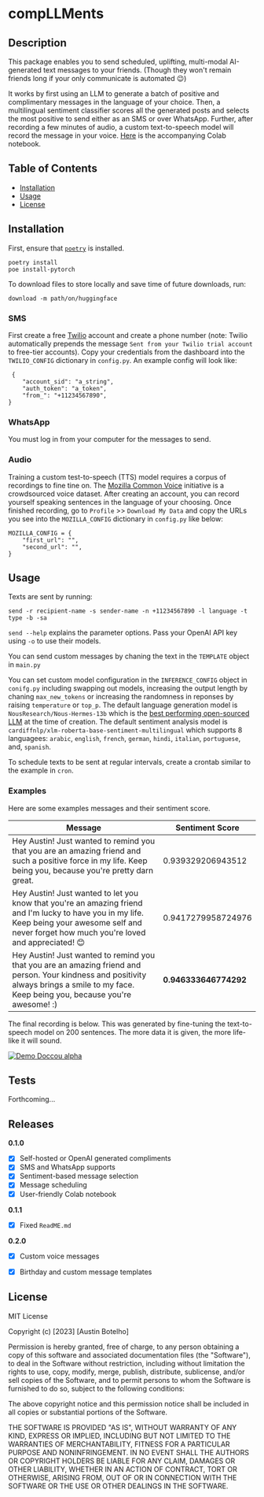 # compLLMents

<!-- ![GitHub all releases](https://img.shields.io/github/downloads/botelhoa/compLLMents/total?style=plastic)
![MIT License](https://img.shields.io/bower/l/compLLMents?style=plastic) -->

## Description

This package enables you to send scheduled, uplifting, multi-modal AI-generated text messages to your friends. (Though they won't remain friends long if your only communicate is automated 😉)

It works by first using an LLM to generate a batch of positive and complimentary messages in the language of your choice. Then, a multilingual sentiment classifier scores all the generated posts and selects the most positive to send either as an SMS or over WhatsApp. Further, after recording a few minutes of audio, a custom text-to-speech model will record the message in your voice. [Here](https://colab.research.google.com/drive/1gfTlCWNFgpHdvLR5g8o-OV_a30Pfps60?usp=sharing) is the accompanying Colab notebook.


## Table of Contents

- [Installation](#installation)
- [Usage](#usage)
- [License](#license)

## Installation

First, ensure that [`poetry`](https://python-poetry.org/docs/#installation) is installed. 

```
poetry install
poe install-pytorch
```

To download files to store locally and save time of future downloads, run:

```
download -m path/on/huggingface
```

### SMS 
First create a free [Twilio](https://www.twilio.com/en-us) account and create a phone number (note: Twilio automatically prepends the message `Sent from your Twilio trial account` to free-tier accounts). Copy your credentials from the dashboard into the `TWILIO_CONFIG` dictionary in `config.py`. An example config will look like:

```
 {
    "account_sid": "a_string",
    "auth_token": "a_token",
    "from_": "+11234567890",
}
```

### WhatsApp
You must log in from your computer for the messages to send.


### Audio
Training a custom test-to-speech (TTS) model requires a corpus of recordings to fine tine on. The [Mozilla Common Voice](https://commonvoice.mozilla.org/en?gclid=CjwKCAjwm4ukBhAuEiwA0zQxkwxZgF6SdsfkM8xrx5o7eayEqRS2CVbM2YnIJDUIb0VGqzSrMnBUphoC67kQAvD_BwE) initiative is a crowdsourced voice dataset. After creating an account, you can record yourself speaking sentences in the language of your choosing. Once finished recording, go to `Profile` >> `Download My Data` and copy the URLs you see into the `MOZILLA_CONFIG` dictionary in `config.py` like below:

```
MOZILLA_CONFIG = {
    "first_url": "",
    "second_url": "",
}
```

## Usage

Texts are sent by running:

```
send -r recipient-name -s sender-name -n +11234567890 -l language -t type -b -sa
```

`send --help` explains the parameter options. Pass your OpenAI API key using `-o` to use their models.

You can send custom messages by chaning the text in the `TEMPLATE` object in `main.py`

You can set custom model configuration in the `INFERENCE_CONFIG` object in `conifg.py` including swapping out models, increasing the output length by chaning `max_new_tokens` or increasing the randomness in reponses by raising `temperature` or `top_p`. The default language generation model is `NousResearch/Nous-Hermes-13b` which is the [best performing open-sourced LLM](https://gpt4all.io/index.html) at the time of creation. The default sentiment analysis model is `cardiffnlp/xlm-roberta-base-sentiment-multilingual` which supports 8 languagees: `arabic`, `english`, `french`, `german`, `hindi`, `italian`, `portuguese`, and, `spanish`. 


To schedule texts to be sent at regular intervals, create a crontab similar to the example in `cron`.


### Examples

Here are some examples messages and their sentiment score. 

| Message | Sentiment Score |
| --- | --- |
| Hey Austin! Just wanted to remind you that you are an amazing friend and such a positive force in my life. Keep being you, because you're pretty darn great. | 0.939329206943512 |
| Hey Austin! Just wanted to let you know that you're an amazing friend and I'm lucky to have you in my life. Keep being your awesome self and never forget how much you're loved and appreciated! 😊 | 0.9417279958724976 |
| Hey Austin! Just wanted to remind you that you are an amazing friend and person. Your kindness and positivity always brings a smile to my face. Keep being you, because you're awesome! :) | **0.946333646774292** |

The final recording is below. This was generated by fine-tuning the text-to-speech model on 200 sentences. The more data it is given, the more life-like it will sound.


[![Demo Doccou alpha](![image](https://github.com/botelhoa/compLLMents/assets/56508008/0a691fa1-668e-430e-805a-c787253dab87))](https://github.com/botelhoa/compLLMents/assets/56508008/4a5c5f1f-6080-4937-97c4-b1f3d458a513)



## Tests

Forthcoming...


## Releases

**0.1.0**
- [x] Self-hosted or OpenAI generated compliments
- [x] SMS and WhatsApp supports
- [x] Sentiment-based message selection
- [x] Message scheduling
- [x] User-friendly Colab notebook

**0.1.1**
- [x] Fixed `ReadME.md`

**0.2.0**
- [x] Custom voice messages
- [x] Birthday and custom message templates



## License

MIT License

Copyright (c) [2023] [Austin Botelho]

Permission is hereby granted, free of charge, to any person obtaining a copy
of this software and associated documentation files (the "Software"), to deal
in the Software without restriction, including without limitation the rights
to use, copy, modify, merge, publish, distribute, sublicense, and/or sell
copies of the Software, and to permit persons to whom the Software is
furnished to do so, subject to the following conditions:

The above copyright notice and this permission notice shall be included in all
copies or substantial portions of the Software.

THE SOFTWARE IS PROVIDED "AS IS", WITHOUT WARRANTY OF ANY KIND, EXPRESS OR
IMPLIED, INCLUDING BUT NOT LIMITED TO THE WARRANTIES OF MERCHANTABILITY,
FITNESS FOR A PARTICULAR PURPOSE AND NONINFRINGEMENT. IN NO EVENT SHALL THE
AUTHORS OR COPYRIGHT HOLDERS BE LIABLE FOR ANY CLAIM, DAMAGES OR OTHER
LIABILITY, WHETHER IN AN ACTION OF CONTRACT, TORT OR OTHERWISE, ARISING FROM,
OUT OF OR IN CONNECTION WITH THE SOFTWARE OR THE USE OR OTHER DEALINGS IN THE
SOFTWARE.

